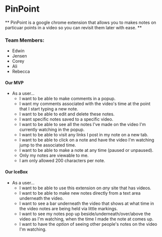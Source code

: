 PinPoint
========

** PinPoint is a google chrome extension that allows you to makes notes on particuar points in a video so you can revisit them later with ease. **

### Team Members:
- Edwin
- Jensen
- Corey
- Ali
- Rebecca

#### Our MVP
- As a user...
    - I want to be able to make comments in a popup.
    - I want my comments associated with the video's time at the point that I start typing a new note.
    - I want to be able to edit and delete these notes.
    - I want specific notes saved to a specific video.
    - I want to be able to see all the notes I've made on the video I'm currently watching in the popup.
    - I want to be able to visit any links I post in my note on a new tab.
    - I want to be able to click on a note and have the video I'm watching jump to the associated time.
    - I want to be able to make a note at any time (paused or unpaused).
    - Only my notes are viewable to me.
    - I am only allowed 200 characters per note.

#### Our IceBox
- As a user...
    - I want to be able to use this extension on *any* site that has videos.
    - I want to be able to make new notes directly from a text area underneath the video.
    - I want to see a bar underneath the video that shows at what time in the video notes are being held via little markings.
    - I want to see my notes pop up beside/underneath/over/above the video as I'm watching, when the time I made the note at comes up.
    - I want to have the *option* of seeing other people's notes on the video I'm watching.
